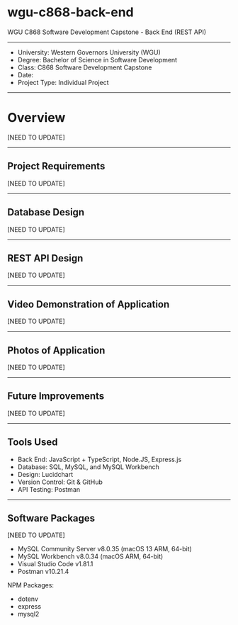 # wgu-c868-back-end
WGU C868 Software Development Capstone - Back End (REST API)

---

* University: Western Governors University (WGU)
* Degree: Bachelor of Science in Software Development
* Class: C868 Software Development Capstone
* Date:
* Project Type: Individual Project

---

# Overview

[NEED TO UPDATE]


---

## Project Requirements

[NEED TO UPDATE]

---

## Database Design

[NEED TO UPDATE]

---

## REST API Design

[NEED TO UPDATE]

---

## Video Demonstration of Application

[NEED TO UPDATE]

----

## Photos of Application

[NEED TO UPDATE]

---

## Future Improvements

[NEED TO UPDATE]

---

## Tools Used

* Back End: JavaScript + TypeScript, Node.JS, Express.js
* Database: SQL, MySQL, and MySQL Workbench
* Design: Lucidchart
* Version Control: Git & GitHub
* API Testing: Postman

---

## Software Packages

[NEED TO UPDATE]

* MySQL Community Server v8.0.35 (macOS 13 ARM, 64-bit)
* MySQL Workbench v8.0.34 (macOS ARM, 64-bit)
* Visual Studio Code v1.81.1
* Postman v10.21.4

NPM Packages:
* dotenv
* express
* mysql2
